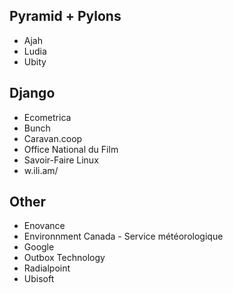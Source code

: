 ## Pyramid + Pylons

* Ajah
* Ludia
* Ubity

## Django

* Ecometrica
* Bunch
* Caravan.coop
* Office National du Film
* Savoir-Faire Linux
* w.ili.am/


## Other

* Enovance
* Environnment Canada - Service météorologique
* Google
* Outbox Technology
* Radialpoint
* Ubisoft
